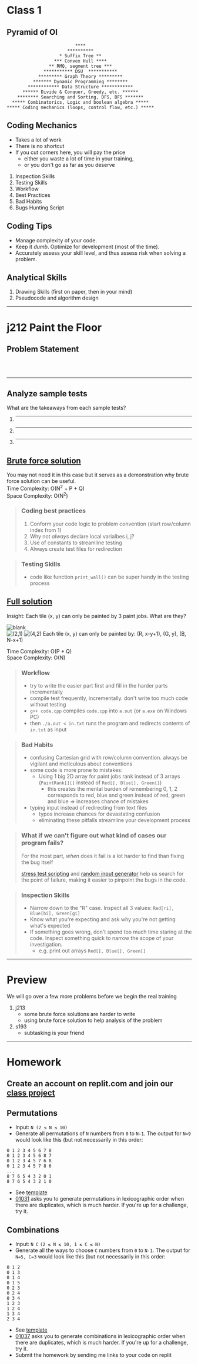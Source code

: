 # Class 1
## Pyramid of OI
```
                          ****
                       **********
                    * Suffix Tree **
                  *** Convex Hull ****
                ** RMQ, segment tree ***
              *********** DSU  ***********
            ********* Graph Theory *********
          ******* Dynamic Programming ********
        ************ Data Structure ************
      ****** Divide & Conquer, Greedy, etc. ******
    ******** Searching and Sorting, DFS, BFS *******
  ***** Combinatorics, Logic and boolean algebra *****
***** Coding mechanics (loops, control flow, etc.) *****
```

## Coding Mechanics
- Takes a lot of work
- There is no shortcut
- If you cut corners here, you will pay the price
  - either you waste a lot of time in your training,
  - or you don't go as far as you deserve

1. Inspection Skills
2. Testing Skills
3. Workflow
4. Best Practices
5. Bad Habits
6. Bugs Hunting Script


## Coding Tips
- Manage complexity of your code.
- Keep it *dumb*. Optimize for development (most of the time). 
- Accurately assess your skill level, and thus assess risk when solving a problem.
 

## Analytical Skills
1. Drawing Skills (first on paper, then in your mind)
2. Pseudocode and algorithm design

---

# j212 Paint the Floor
## Problem Statement
<br>
<br>

__________________________

## Analyze sample tests
What are the takeaways from each sample tests?
1. __________________________
2. __________________________
3. __________________________

## [Brute force solution](https://github.com/miyagi-sensei/j212/blob/main/brute.cpp)
You may not need it in this case but it serves as a demonstration why brute force solution can be useful.<br>
Time Complexity: O(N<sup>2</sup> + P + Q)<br>
Space Complexity: O(N<sup>2</sup>)

> ### Coding best practices
> 1. Conform your code logic to problem convention (start row/column index from 1)
> 2. Why not *always* declare local varialbes i, j?
> 3. Use of constants to streamline testing
> 4. Always create test files for redirection

> ### Testing Skills
> - code like function `print_wall()` can be super handy in the testing process

## [Full solution](https://github.com/miyagi-sensei/j212/blob/main/v1.cpp)
Insight: Each tile (x, y) can only be painted by 3 paint jobs. What are they?

![blank](demo.png)<br>
![(2,1)](demo2_1.jpg)
![(4,2)](demo4_2.jpg)
Each tile (x, y) can only be painted by: (R, x-y+1), (G, y), (B, N-x+1)

Time Complexity: O(P + Q)<br>
Space Complexity: O(N)

> ### Workflow
> - try to write the easier part first and fill in the harder parts incrementally
> - compile test frequently, incrementally. don't write too much code without testing
> - `g++ code.cpp` compiles `code.cpp` into `a.out` (or `a.exe` on Windows PC)
> - then `./a.out < in.txt` runs the program and redirects contents of `in.txt` as input

> ### Bad Habits
> - confusing Cartesian grid with row/column convention. always be vigilant and meticulous about conventions
> - some code is more prone to mistakes:
>   - Using 1 big 2D array for paint jobs rank instead of 3 arrays (`PaintRank[][]` instead of `Red[], Blue[], Green[]`)
>     - this creates the mental burden of remembering 0, 1, 2 corresponds to red, blue and green instead of red, green and blue => increases chance of mistakes
> - typing input instead of redirecting from text files
>   - typos increase chances for devastating confusion
>   - eliminating these pitfalls streamline your development process

> ### What if we can't figure out what kind of cases our program fails?
> For the most part, *when* does it fail is a lot harder to find than fixing the bug itself
> 
> [stress test scripting](https://github.com/miyagi-sensei/j212/blob/main/stress.sh) and [random input generator](https://github.com/miyagi-sensei/j212/blob/main/gen.py) help us search for the point of failure, making it easier to pinpoint the bugs in the code.

> ### Inspection Skills
> - Narrow down to the "R" case. Inspect all 3 values: `Red[ri], Blue[bi], Green[gi]`
> - Know what you're expecting and ask why you're not getting what's expected
> - If something goes wrong, don't spend too much time staring at the code. Inspect something quick to narrow the scope of your investigation.
>   - e.g. print out arrays `Red[], Blue[], Green[]`

---

# Preview
We will go over a few more problems before we begin the real training
1. j213 
   - some brute force solutions are harder to write
   - using brute force solution to help analysis of the problem
2. s193
   - subtasking is your friend

---

# Homework
## Create an account on replit.com and join our [class project](https://replit.com/join/uwceqhpeby-haye)
## Permutations
- Input: `N (2 ≤ N ≤ 10)`
- Generate all permutations of `N` numbers from `0` to `N-1`. The output for `N=9` would look like this (but not necessarily in this order:
```
0 1 2 3 4 5 6 7 8
0 1 2 3 4 5 6 8 7
0 1 2 3 4 5 7 6 8
0 1 2 3 4 5 7 8 6
...
8 7 6 5 4 3 2 0 1
8 7 6 5 4 3 2 1 0
```
- See [template](permutations.cpp)
- [01031](https://judge.hkoi.org/task/01031) asks you to generate permutations in lexicographic order when there are duplicates, which is much harder. If you're up for a challenge, try it.

## Combinations
- Input: `N C` `(2 ≤ N ≤ 10, 1 ≤ C ≤ N)`
- Generate all the ways to choose `C` numbers from `0` to `N-1`. The output for `N=5, C=3` would look like this (but not necessarily in this order:
```
0 1 2
0 1 3
0 1 4
0 1 5
0 2 3
0 2 4
0 3 4
1 2 3
1 2 4
1 3 4
2 3 4
```
- See [template](combinations.cpp)
- [01037](https://judge.hkoi.org/task/01037) asks you to generate combinations in lexicographic order when there are duplicates, which is much harder. If you're up for a challenge, try it.
- Submit the homework by sending me links to your code on replit

